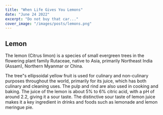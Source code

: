 ```yaml
---
title: "When Life Gives You Lemons"
date: "June 24 2022"
excerpt: "Do not buy that car..."
cover_image: "/images/posts/lemons.png"
---
```



## Lemon
The lemon (Citrus limon) is a species of small evergreen trees in the flowering plant family Rutaceae, native to Asia, primarily Northeast India (Assam), Northern Myanmar or China.

The tree"s ellipsoidal yellow fruit is used for culinary and non-culinary purposes throughout the world, primarily for its juice, which has both culinary and cleaning uses. The pulp and rind are also used in cooking and baking. The juice of the lemon is about 5% to 6% citric acid, with a pH of around 2.2, giving it a sour taste. The distinctive sour taste of lemon juice makes it a key ingredient in drinks and foods such as lemonade and lemon meringue pie.